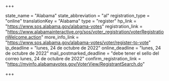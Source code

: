 +++

state_name = "Alabama"
state_abbreviation = "al"
registration_type = "online"
translationKey = "Alabama"
type = "register"
hp_link = "https://www.sos.alabama.gov/alabama-votes"
registration_link = "https://www.alabamainteractive.org/sos/voter_registration/voterRegistrationWelcome.action"
more_info_link = "https://www.sos.alabama.gov/alabama-votes/voter/register-to-vote"
ip_deadline = "lunes, 24 de octubre de 2022"
online_deadline = "lunes, 24 de octubre de 2022"
mail_postmarked_deadline = "debe tener el sello del correo lunes, 24 de octubre de 2022"
confirm_registration_link = "https://myinfo.alabamavotes.gov/VoterView/RegistrantSearch.do"

+++